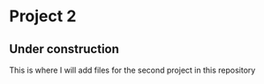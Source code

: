 # Project 2 
## Under construction ##
This is where I will add files for the second project in this repository 
